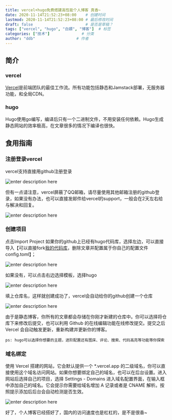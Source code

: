 ```yaml
---
title: vercel+hugo免费搭建高性能个人博客 真香~
date: 2020-11-14T21:52:23+08:00    # 创建时间
lastmod: 2020-11-14T21:52:23+08:00 # 最后修改时间
draft: false                       # 是否是草稿？
tags: ["vercel", "hugo", "白嫖", "博客"]  # 标签
categories: ["技术"]              # 分类
author: "ddb"                  # 作者
---
```



## 简介

### vercel

[Vercel](https://vercel.com/)是前端团队的最佳工作流。所有功能包括静态和Jamstack部署，无服务器功能，和全局CDN。

### hugo

Hugo使用go编写，编译后只有一个二进制文件，不用安装任何依赖。Hugo生成静态网站的效率极高，在文章很多的情况下编译也很快。


## 食用指南

### 注册登录vercel

vercel支持直接用github注册登录

![enter description here](https://gitee.com/huangxd/imges/raw/master/小书匠/1605362463004.png)

但有一点请注意，vercel屏蔽了QQ邮箱，请尽量使用其他邮箱注册的github登录，如果没有办法，也可以直接发邮件给vercel的support，一般会在2天左右给与解决和回复。

![enter description here](https://gitee.com/huangxd/imges/raw/master/小书匠/1605362649882.png)

### 创建项目

点击Import Project
如果你的github上已经有hugo代码库，选择左边，可以直接导入【可以直接fork[我的代码库](https://github.com/huangxd-/hugo)，删除文章并配置属于你自己的配置文件config.toml】；

![enter description here](https://gitee.com/huangxd/imges/raw/master/小书匠/1605363018074.png)

如果没有，可以点击右边选择模板，选择hugo

![enter description here](https://gitee.com/huangxd/imges/raw/master/小书匠/1605363164104.png)

填上仓库名，这样就创建成功了，vercel会自动给你的github创建一个仓库

![enter description here](https://gitee.com/huangxd/imges/raw/master/小书匠/1605363224901.png)

由于是静态博客，你所有的文章都会存储在你刚才新建的仓库中。你可以选择将仓库下来修改后提交，也可以利用 Github 的在线编辑功能在线修改提交。提交之后 Vercel 会自动触发更新，重新构建并更新你的博客。

```
ps: hugo可以选择你想要的主题，进阶配置还有图床、评论、搜索、代码高亮等功能等你探索
```

### 域名绑定

使用 Vercel 搭建的网站，它会默认提供一个 *.vercel.app 的二级域名，你可以直接使用这个域名访问网站。如果你想要绑定自己的域名，也可以在后台设置。进入网站后选择自己的项目，选择 Settings - Domains 进入域名配置界面，在输入框中添加自己的域名。它会提示你需要给域名增加 A 记录或者是 CNAME 解析。按照提示添加后后台会自动检测是否生效。

![enter description here](https://gitee.com/huangxd/imges/raw/master/小书匠/1605363341432.png)

好了，个人博客已经搭好了，国内的访问速度也是杠杠的，是不是很香~